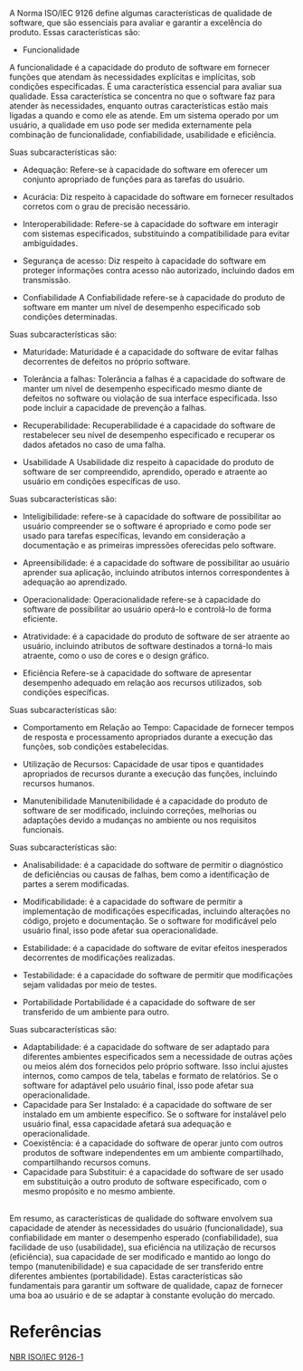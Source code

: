 A Norma ISO/IEC 9126 define algumas características de qualidade de software, que são essenciais para avaliar e garantir a excelência do produto.
Essas características são:

* Funcionalidade 

A funcionalidade é a capacidade do produto de software em fornecer funções que atendam às necessidades explícitas e implícitas, sob condições especificadas. 
É uma característica essencial para avaliar sua qualidade. Essa característica se concentra no que o software faz para atender às necessidades, enquanto outras 
características estão mais ligadas a quando e como ele as atende. Em um sistema operado por um usuário, a qualidade em uso pode ser medida externamente pela 
combinação de funcionalidade, confiabilidade, usabilidade e eficiência.

Suas subcaracterísticas são:
  * Adequação: Refere-se à capacidade do software em oferecer um conjunto apropriado de funções para as tarefas do usuário.
  * Acurácia: Diz respeito à capacidade do software em fornecer resultados corretos com o grau de precisão necessário.
  * Interoperabilidade: Refere-se à capacidade do software em interagir com sistemas especificados, substituindo a compatibilidade para evitar ambiguidades.
  * Segurança de acesso: Diz respeito à capacidade do software em proteger informações contra acesso não autorizado, incluindo dados em transmissão.

* Confiabilidade 
A Confiabilidade refere-se à capacidade do produto de software em manter um nível de desempenho especificado sob condições determinadas.

Suas subcaracterísticas são:

  * Maturidade: Maturidade é a capacidade do software de evitar falhas decorrentes de defeitos no próprio software.
  * Tolerância a falhas: Tolerância a falhas é a capacidade do software de manter um nível de desempenho especificado mesmo diante de defeitos no software ou 
violação de sua interface especificada. Isso pode incluir a capacidade de prevenção a falhas.
  * Recuperabilidade: Recuperabilidade é a capacidade do software de restabelecer seu nível de desempenho especificado e recuperar os dados afetados no caso de 
uma falha.

* Usabilidade 
A Usabilidade diz respeito à capacidade do produto de software de ser compreendido, aprendido, operado e atraente ao usuário em condições específicas de uso.

Suas subcaracterísticas são:

  * Inteligibilidade: refere-se à capacidade do software de possibilitar ao usuário compreender se o software é apropriado e como pode ser usado para tarefas 
específicas, levando em consideração a documentação e as primeiras impressões oferecidas pelo software.
  * Apreensibilidade: é a capacidade do software de possibilitar ao usuário aprender sua aplicação, incluindo atributos internos correspondentes à adequação ao 
aprendizado.
  * Operacionalidade: Operacionalidade refere-se à capacidade do software de possibilitar ao usuário operá-lo e controlá-lo de forma eficiente.
  * Atratividade: é a capacidade do produto de software de ser atraente ao usuário, incluindo atributos de software destinados a torná-lo mais atraente, 
como o uso de cores e o design gráfico.

* Eficiência 
Refere-se à capacidade do software de apresentar desempenho adequado em relação aos recursos utilizados, sob condições específicas.

Suas subcaracterísticas são:

  * Comportamento em Relação ao Tempo: Capacidade de fornecer tempos de resposta e processamento apropriados durante a execução das funções, sob condições 
estabelecidas.
  * Utilização de Recursos: Capacidade de usar tipos e quantidades apropriados de recursos durante a execução das funções, incluindo recursos humanos.

* Manutenibilidade 
Manutenibilidade é a capacidade do produto de software de ser modificado, incluindo correções, melhorias ou adaptações devido a mudanças no ambiente ou nos 
requisitos funcionais.

Suas subcaracterísticas são:

  * Analisabilidade: é a capacidade do software de permitir o diagnóstico de deficiências ou causas de falhas, bem como a identificação de partes a serem 
modificadas.
  * Modificabilidade: é a capacidade do software de permitir a implementação de modificações especificadas, incluindo alterações no código, projeto e documentação. 
Se o software for modificável pelo usuário final, isso pode afetar sua operacionalidade.
  * Estabilidade: é a capacidade do software de evitar efeitos inesperados decorrentes de modificações realizadas.
  * Testabilidade: é a capacidade do software de permitir que modificações sejam validadas por meio de testes.

* Portabilidade
Portabilidade é a capacidade do software de ser transferido de um ambiente para outro.

Suas subcaracterísticas são:
  * Adaptabilidade: é a capacidade do software de ser adaptado para diferentes ambientes especificados sem a necessidade de outras ações ou meios além dos 
fornecidos pelo próprio software. Isso inclui ajustes internos, como campos de tela, tabelas e formato de relatórios. Se o software for adaptável pelo usuário 
final, isso pode afetar sua operacionalidade.
  * Capacidade para Ser Instalado: é a capacidade do software de ser instalado em um ambiente específico. Se o software for instalável pelo usuário final, 
essa capacidade afetará sua adequação e operacionalidade.
  * Coexistência: é a capacidade do software de operar junto com outros produtos de software independentes em um ambiente compartilhado, compartilhando recursos 
comuns.
  * Capacidade para Substituir: é a capacidade do software de ser usado em substituição a outro produto de software especificado, com o mesmo propósito e no mesmo 
ambiente.  


<br>Em resumo, as características de qualidade do software envolvem sua capacidade de atender às necessidades do usuário (funcionalidade), sua confiabilidade em 
manter o desempenho esperado (confiabilidade), sua facilidade de uso (usabilidade), sua eficiência na utilização de recursos (eficiência), sua capacidade de ser 
modificado e mantido ao longo do tempo (manutenibilidade) e sua capacidade de ser transferido entre diferentes ambientes (portabilidade). 
Estas características são fundamentais para garantir um software de qualidade, capaz de fornecer uma boa ao usuário e de se adaptar à constante evolução do mercado.


# Referências
[NBR ISO/IEC 9126-1](https://jkolb.com.br/wp-content/uploads/2014/02/NBR-ISO_IEC-9126-1.pdf)
